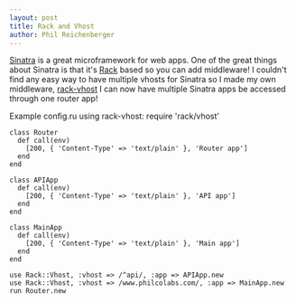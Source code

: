 ```yaml
---
layout: post
title: Rack and Vhost
author: Phil Reichenberger
---
```


[Sinatra](http://www.sinatrarb.com/) is a great microframework for web apps. One of the great things about Sinatra is that it's [Rack](http://rack.github.com/) based so you can add middleware! I couldn't find any easy way to have multiple vhosts for Sinatra so I made my own middleware, [rack-vhost](http://github.com/preichen/rack-vhost) I can now have multiple Sinatra apps be accessed through one router app!

Example config.ru using rack-vhost:
    require 'rack/vhost'

    class Router
      def call(env)
        [200, { 'Content-Type' => 'text/plain' }, 'Router app']
      end
    end

    class APIApp
      def call(env)
        [200, { 'Content-Type' => 'text/plain' }, 'API app']
      end
    end

    class MainApp
      def call(env)
        [200, { 'Content-Type' => 'text/plain' }, 'Main app']
      end
    end

    use Rack::Vhost, :vhost => /^api/, :app => APIApp.new
    use Rack::Vhost, :vhost => /www.philcolabs.com/, :app => MainApp.new
    run Router.new

